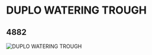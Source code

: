 # DUPLO WATERING TROUGH
## 4882
![DUPLO WATERING TROUGH](https://lc-www-live-s.legocdn.com/media/bricks/5/2/488221.jpg)